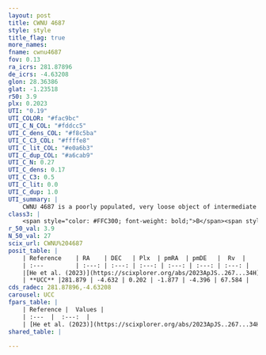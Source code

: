 ```yaml
---
layout: post
title: CWNU 4687
style: style
title_flag: true
more_names: 
fname: cwnu4687
fov: 0.13
ra_icrs: 281.87896
de_icrs: -4.63208
glon: 28.36386
glat: -1.23518
r50: 3.9
plx: 0.2023
UTI: "0.19"
UTI_COLOR: "#fac9bc"
UTI_C_N_COL: "#fddcc5"
UTI_C_dens_COL: "#f8c5ba"
UTI_C_C3_COL: "#ffffe8"
UTI_C_lit_COL: "#e0a6b3"
UTI_C_dup_COL: "#a6cab9"
UTI_C_N: 0.27
UTI_C_dens: 0.17
UTI_C_C3: 0.5
UTI_C_lit: 0.0
UTI_C_dup: 1.0
UTI_summary: |
    CWNU 4687 is a poorly populated, very loose object of intermediate C3 quality. It was recently reported in the literature.
class3: |
    <span style="color: #FFC300; font-weight: bold;">B</span><span style="color: #FFC300; font-weight: bold;">B</span>
r_50_val: 3.9
N_50_val: 27
scix_url: CWNU%204687
posit_table: |
    | Reference    | RA    | DEC   | Plx  | pmRA  | pmDE   |  Rv  |
    | :---         | :---: | :---: | :---: | :---: | :---: | :---: |
    |[He et al. (2023)](https://scixplorer.org/abs/2023ApJS..267...34H) | 281.891 | -4.641 | 0.202 | -1.877 | -4.382 | 79.76 |
    | **UCC** |281.879 | -4.632 | 0.202 | -1.877 | -4.396 | 67.584 | 
cds_radec: 281.87896,-4.63208
carousel: UCC
fpars_table: |
    | Reference |  Values |
    | :---  |  :---:  |
    | [He et al. (2023)](https://scixplorer.org/abs/2023ApJS..267...34H) | `A0=7.6, m-M=12.85, logA=6.7` |
shared_table: |
    
---
```

